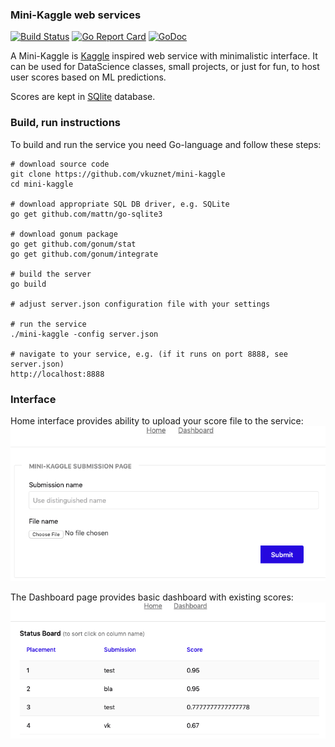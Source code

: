 ### Mini-Kaggle web services

[![Build Status](https://travis-ci.org/vkuznet/mini-kaggle.svg?branch=master)](https://travis-ci.org/vkuznet/mini-kaggle)
[![Go Report Card](https://goreportcard.com/badge/github.com/vkuznet/mini-kaggle)](https://goreportcard.com/report/github.com/vkuznet/mini-kaggle)
[![GoDoc](https://godoc.org/github.com/vkuznet/mini-kaggle?status.svg)](https://godoc.org/github.com/vkuznet/mini-kaggle)

A Mini-Kaggle is [Kaggle](https://www.kaggle.com) inspired web service
with minimalistic interface. It can be used for DataScience classes,
small projects, or just for fun, to host user scores based on ML
predictions.

Scores are kept in [SQlite](https://sqlite.org/index.html) database.

### Build, run instructions
To build and run the service you need Go-language and follow these steps:
```
# download source code
git clone https://github.com/vkuznet/mini-kaggle
cd mini-kaggle

# download appropriate SQL DB driver, e.g. SQLite
go get github.com/mattn/go-sqlite3

# download gonum package
go get github.com/gonum/stat
go get github.com/gonum/integrate

# build the server
go build

# adjust server.json configuration file with your settings

# run the service
./mini-kaggle -config server.json

# navigate to your service, e.g. (if it runs on port 8888, see server.json)
http://localhost:8888
```
### Interface
Home interface provides ability to upload your score file to the service:
![Home](images/home.png)

The Dashboard page provides basic dashboard with existing scores:
![Dashboard](images/dashboard.png)
